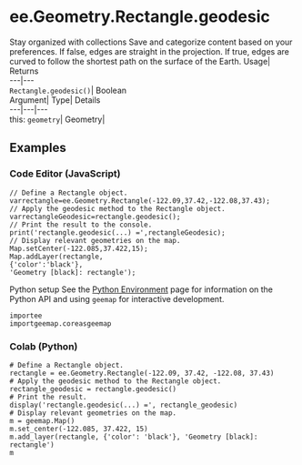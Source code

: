  
#  ee.Geometry.Rectangle.geodesic 
Stay organized with collections  Save and categorize content based on your preferences. 
If false, edges are straight in the projection. If true, edges are curved to follow the shortest path on the surface of the Earth. Usage| Returns  
---|---  
`Rectangle.geodesic()`| Boolean  
Argument| Type| Details  
---|---|---  
this: `geometry`| Geometry|   
## Examples
### Code Editor (JavaScript)
```
// Define a Rectangle object.
varrectangle=ee.Geometry.Rectangle(-122.09,37.42,-122.08,37.43);
// Apply the geodesic method to the Rectangle object.
varrectangleGeodesic=rectangle.geodesic();
// Print the result to the console.
print('rectangle.geodesic(...) =',rectangleGeodesic);
// Display relevant geometries on the map.
Map.setCenter(-122.085,37.422,15);
Map.addLayer(rectangle,
{'color':'black'},
'Geometry [black]: rectangle');
```

Python setup
See the [ Python Environment](https://developers.google.com/earth-engine/guides/python_install) page for information on the Python API and using `geemap` for interactive development.
```
importee
importgeemap.coreasgeemap
```

### Colab (Python)
```
# Define a Rectangle object.
rectangle = ee.Geometry.Rectangle(-122.09, 37.42, -122.08, 37.43)
# Apply the geodesic method to the Rectangle object.
rectangle_geodesic = rectangle.geodesic()
# Print the result.
display('rectangle.geodesic(...) =', rectangle_geodesic)
# Display relevant geometries on the map.
m = geemap.Map()
m.set_center(-122.085, 37.422, 15)
m.add_layer(rectangle, {'color': 'black'}, 'Geometry [black]: rectangle')
m
```

